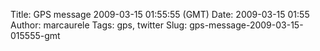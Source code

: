 Title: GPS message 2009-03-15 01:55:55 (GMT)
Date: 2009-03-15 01:55
Author: marcaurele
Tags: gps, twitter
Slug: gps-message-2009-03-15-015555-gmt

<!--break-->

<div class="gmap" id="gmap_20090314_185555">
</div>

